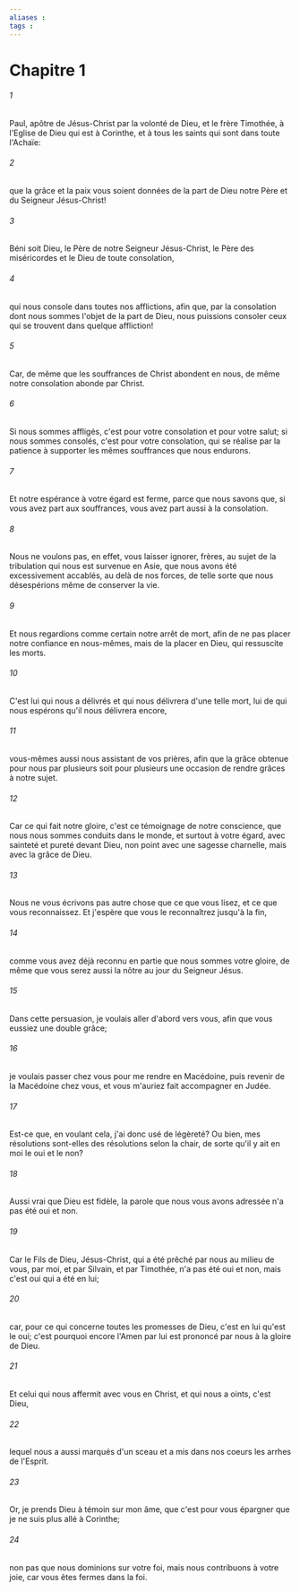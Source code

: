 ```yaml
---
aliases : 
tags : 
---
```


# Chapitre 1

###### 1
Paul, apôtre de Jésus-Christ par la volonté de Dieu, et le frère Timothée, à l'Eglise de Dieu qui est à Corinthe, et à tous les saints qui sont dans toute l'Achaïe:
###### 2
que la grâce et la paix vous soient données de la part de Dieu notre Père et du Seigneur Jésus-Christ!
###### 3
Béni soit Dieu, le Père de notre Seigneur Jésus-Christ, le Père des miséricordes et le Dieu de toute consolation,
###### 4
qui nous console dans toutes nos afflictions, afin que, par la consolation dont nous sommes l'objet de la part de Dieu, nous puissions consoler ceux qui se trouvent dans quelque affliction!
###### 5
Car, de même que les souffrances de Christ abondent en nous, de même notre consolation abonde par Christ.
###### 6
Si nous sommes affligés, c'est pour votre consolation et pour votre salut; si nous sommes consolés, c'est pour votre consolation, qui se réalise par la patience à supporter les mêmes souffrances que nous endurons.
###### 7
Et notre espérance à votre égard est ferme, parce que nous savons que, si vous avez part aux souffrances, vous avez part aussi à la consolation.
###### 8
Nous ne voulons pas, en effet, vous laisser ignorer, frères, au sujet de la tribulation qui nous est survenue en Asie, que nous avons été excessivement accablés, au delà de nos forces, de telle sorte que nous désespérions même de conserver la vie.
###### 9
Et nous regardions comme certain notre arrêt de mort, afin de ne pas placer notre confiance en nous-mêmes, mais de la placer en Dieu, qui ressuscite les morts.
###### 10
C'est lui qui nous a délivrés et qui nous délivrera d'une telle mort, lui de qui nous espérons qu'il nous délivrera encore,
###### 11
vous-mêmes aussi nous assistant de vos prières, afin que la grâce obtenue pour nous par plusieurs soit pour plusieurs une occasion de rendre grâces à notre sujet.
###### 12
Car ce qui fait notre gloire, c'est ce témoignage de notre conscience, que nous nous sommes conduits dans le monde, et surtout à votre égard, avec sainteté et pureté devant Dieu, non point avec une sagesse charnelle, mais avec la grâce de Dieu.
###### 13
Nous ne vous écrivons pas autre chose que ce que vous lisez, et ce que vous reconnaissez. Et j'espère que vous le reconnaîtrez jusqu'à la fin,
###### 14
comme vous avez déjà reconnu en partie que nous sommes votre gloire, de même que vous serez aussi la nôtre au jour du Seigneur Jésus.
###### 15
Dans cette persuasion, je voulais aller d'abord vers vous, afin que vous eussiez une double grâce;
###### 16
je voulais passer chez vous pour me rendre en Macédoine, puis revenir de la Macédoine chez vous, et vous m'auriez fait accompagner en Judée.
###### 17
Est-ce que, en voulant cela, j'ai donc usé de légèreté? Ou bien, mes résolutions sont-elles des résolutions selon la chair, de sorte qu'il y ait en moi le oui et le non?
###### 18
Aussi vrai que Dieu est fidèle, la parole que nous vous avons adressée n'a pas été oui et non.
###### 19
Car le Fils de Dieu, Jésus-Christ, qui a été prêché par nous au milieu de vous, par moi, et par Silvain, et par Timothée, n'a pas été oui et non, mais c'est oui qui a été en lui;
###### 20
car, pour ce qui concerne toutes les promesses de Dieu, c'est en lui qu'est le oui; c'est pourquoi encore l'Amen par lui est prononcé par nous à la gloire de Dieu.
###### 21
Et celui qui nous affermit avec vous en Christ, et qui nous a oints, c'est Dieu,
###### 22
lequel nous a aussi marqués d'un sceau et a mis dans nos coeurs les arrhes de l'Esprit.
###### 23
Or, je prends Dieu à témoin sur mon âme, que c'est pour vous épargner que je ne suis plus allé à Corinthe;
###### 24
non pas que nous dominions sur votre foi, mais nous contribuons à votre joie, car vous êtes fermes dans la foi.
